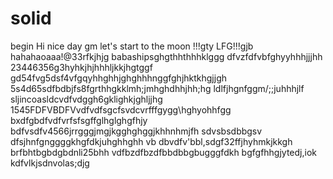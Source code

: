 # solid
begin
Hi
nice day
gm
let's start
to the moon !!!gty
LFG!!!gjb
hahahaoaaa!@33rfkjhjg
babashipsghgthhthhhklggg
dfvzfdfvbfghyyhhhjjjhh
23446356g3hyhkjhjhhhljkkjhgtggf
gd54fvg5dsf4vfgqyhhghhjghghhhnggfghjhktkhgjjgh
5s4d65sdfbdbjfs8fgrthhgkklmh;jmhghdhhjhh;hg
ldlfjhgnfggm/;;juhhhjlf
sljincoasldcvdfvdggh6gklighkjghljjhg
1545FDFVBDFVvdfvdfsgcfsvdcvrfffgygg\hghyohhfgg
bxdfgbdfvdfvrfsfsgffglhglghgfhjy
bdfvsdfv4566jrrgggjmgjkgghghggjkhhnhmjfh
sdvsbsdbbgsv dfsjhnfgnggggkhgfdkjuhghhghh
vb dbvdfv'bbl,sdgf32ffjhyhmkjkkgh
brfbhtbgbdgbdnli25bhh
vdfbzdfbzdfbbdbbgbugggfdkh
bgfgfhhgjytedj,iok
kdfvlkjsdnvolas;djg
